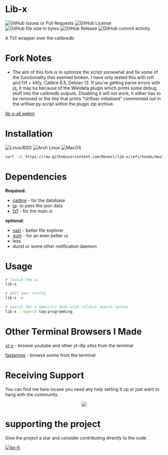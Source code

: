 # Lib-x
![GitHub Issues or Pull Requests](https://img.shields.io/github/issues/Benex254/FastAnime)
![GitHub License](https://img.shields.io/github/license/Benex254/lib-x)
![GitHub file size in bytes](https://img.shields.io/github/size/Benex254/lib-x/lib-x)
![GitHub Release](https://img.shields.io/github/v/release/Benex254/lib-x)
![GitHub commit activity](https://img.shields.io/github/commit-activity/m/Benex254/lib-x)

A TUI wrapper over the calibredb

# Fork Notes
- The aim of this fork is to optimize the script somewhat and fix some of the functionality that seemed broken. I have only tested this with rofi and fzf + kitty, Calibre 8.5, Debian 13. If you're getting parse errors with jq, it may be because of the Wikidata plugin which prints some debug stuff into the calibredb outputs. Disabling it will not work, it either has to be removed or the line that prints "Urlfixer initialized" commented out in the urlfixer.py script within the plugin zip archive.

[lib-x-all.webm](https://github.com/user-attachments/assets/58690f9f-b239-4c84-9175-f17b8c6d2293)

# Installation
![Linux/BSD](https://img.shields.io/badge/-Linux/BSD-red.svg?style=for-the-badge&logo=linux)
![Arch Linux](https://img.shields.io/badge/-Arch_Linux-black.svg?style=for-the-badge&logo=archlinux)
![MacOS](https://img.shields.io/badge/-MacOS-lightblue.svg?style=for-the-badge&logo=apple)

```bash
curl -sL https://raw.githubusercontent.com/Benexl/lib-x/refs/heads/master/lib-x -o ~/.local/bin/lib-x && chmod +x ~/.local/bin/lib-x
```

# Dependencies

**Required:**

- [calibre](https://calibre-ebook.com/) - for the database
- [jq](https://jqlang.github.io/jq/)- to pass the json data
- [fzf](https://github.com/junegunn/fzf) - for the main ui
  
**optional:**
- [yazi](https://github.com/charmbracelet/gum) - better file explorer
- [gum](https://github.com/charmbracelet/gum) - for an even better ui
- less
- dunst or some other notification daemon

# Usage

```bash
# launch the ui
lib-x 

# edit your config
lib-x -e

# search for a specific book with calibre search syntax
lib-x --search tag:programming
```

# Other Terminal Browsers I Made
[yt-x](https://github.com/Benexl/yt-x) - browse youtube and other yt-dlp sites from the terminal

[fastanime](https://github.com/Benexl/FastAnime) - browse anime from the terminal


# Receiving Support
You can find me here incase you need any help setting it up or just want to hang with the community.
<p align="center">
<a href="https://discord.gg/HBEmAwvbHV">
<img src="https://invidget.switchblade.xyz/C4rhMA4mmK">
</a>
</p>

# supporting the project
Give the project a star and consider contributing directly to the code

[![ko-fi](https://ko-fi.com/img/githubbutton_sm.svg)](https://ko-fi.com/Y8Y8ZAA7N)
